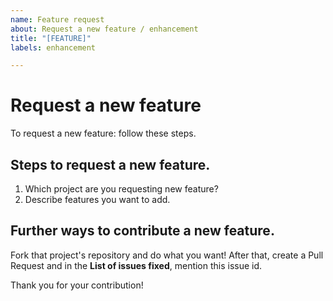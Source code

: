 ```yaml
---
name: Feature request
about: Request a new feature / enhancement
title: "[FEATURE]"
labels: enhancement

---
```


# Request a new feature

To request a new feature: follow these steps.

## Steps to request a new feature.
1. Which project are you requesting new feature?
2. Describe features you want to add.

## Further ways to contribute a new feature.
Fork that project's repository and do what you want! After that, create a Pull Request and in the __List of issues fixed__, mention this issue id.

Thank you for your contribution!
